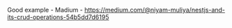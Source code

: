 Good example - 
Madium - https://medium.com/@niyam-muliya/nestjs-and-its-crud-operations-54b5dd7d6195